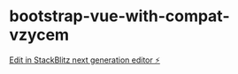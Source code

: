 # bootstrap-vue-with-compat-vzycem

[Edit in StackBlitz next generation editor ⚡️](https://stackblitz.com/~/github.com/danielmenezesbr/bootstrap-vue-with-compat-vzycem)